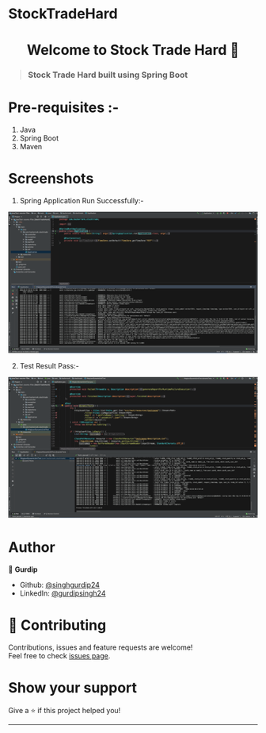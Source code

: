 # StockTradeHard

<h1 align="center">Welcome to Stock Trade Hard 👋  <a href="https://github.com/singhgurdip24/StockTradeHard" target="_blank"></a></h1>

> ### Stock Trade Hard built using Spring Boot

# Pre-requisites :-
1. Java
2. Spring Boot
3. Maven

# Screenshots
1) Spring Application Run Successfully:-

![alt text](https://github.com/singhgurdip24/StockTradeHard/blob/master/images/Screenshot2?raw=true)

2) Test Result Pass:-

![alt text](https://github.com/singhgurdip24/StockTradeHard/blob/master/images/Screenshot1?raw=true)

# Author

👤 **Gurdip**

* Github: [@singhgurdip24](https://github.com/singhgurdip24)
* LinkedIn: [@gurdipsingh24](https://www.linkedin.com/in/gurdipsingh24/)

# 🤝 Contributing

Contributions, issues and feature requests are welcome!<br />Feel free to check [issues page](https://github.com/singhgurdip24/StockTradeHard/issues).

# Show your support

Give a ⭐️ if this project helped you!

***
